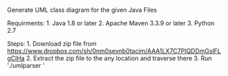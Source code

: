 Generate UML class<!-- /sequence --> diagram for the given Java Files

Requirments:
    1. Java 1.8 or later
    2. Apache Maven 3.3.9 or later
    3. Python 2.7

Steps:
    1. Download zip file from https://www.dropbox.com/sh/0nm0sevnb0tacim/AAA1LX7C7PIQDDmGslFLgClHa
    2. Extract the zip file to the any location and traverse there
    3. Run './umlparser <inputPath> <outputPath>'

<!-- NOTE: In order to generate sequence diagram, 'inputPath' should contain the word 'sequence' (case insensitive). Sequence diagram would start by calling Main.main() from the given Java files. -->
